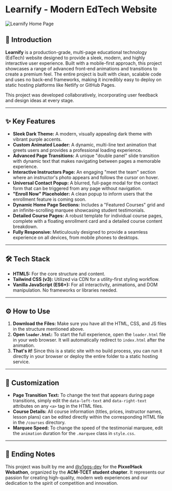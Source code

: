 # Learnify - Modern EdTech Website

![Learnify Home Page](https://us-east-1.tixte.net/uploads/v1ggs.needs.rest/homepage.png)

## 🚀 Introduction

**Learnify** is a production-grade, multi-page educational technology (EdTech) website designed to provide a sleek, modern, and highly interactive user experience. Built with a mobile-first approach, this project showcases a range of advanced front-end animations and transitions to create a premium feel. The entire project is built with clean, scalable code and uses no back-end frameworks, making it incredibly easy to deploy on static hosting platforms like Netlify or GitHub Pages.

This project was developed collaboratively, incorporating user feedback and design ideas at every stage.

---

## ✨ Key Features

- **Sleek Dark Theme:** A modern, visually appealing dark theme with vibrant purple accents.
- **Custom Animated Loader:** A dynamic, multi-line text animation that greets users and provides a professional loading experience.
- **Advanced Page Transitions:** A unique "double panel" slide transition with dynamic text that makes navigating between pages a memorable experience.
- **Interactive Instructors Page:** An engaging "meet the team" section where an instructor's photo appears and follows the cursor on hover.
- **Universal Contact Popup:** A blurred, full-page modal for the contact form that can be triggered from any page without navigation.
- **"Enroll Now" Placeholder:** A clean popup to inform users that the enrollment feature is coming soon.
- **Dynamic Home Page Sections:** Includes a "Featured Courses" grid and an infinite-scrolling marquee showcasing student testimonials.
- **Detailed Course Pages:** A robust template for individual course pages, complete with a floating enrollment card and a detailed course content breakdown.
- **Fully Responsive:** Meticulously designed to provide a seamless experience on all devices, from mobile phones to desktops.

---

## 🛠️ Tech Stack

- **HTML5:** For the core structure and content.
- **Tailwind CSS (v3):** Utilized via CDN for a utility-first styling workflow.
- **Vanilla JavaScript (ES6+):** For all interactivity, animations, and DOM manipulation. No frameworks or libraries needed.

---

## ⚙️ How to Use

1.  **Download the Files:** Make sure you have all the HTML, CSS, and JS files in the structure mentioned above.
2.  **Open `loader.html`:** To start the full experience, open the `loader.html` file in your web browser. It will automatically redirect to `index.html` after the animation.
3.  **That's it!** Since this is a static site with no build process, you can run it directly in your browser or deploy the entire folder to a static hosting service.

---

## 🎨 Customization

- **Page Transition Text:** To change the text that appears during page transitions, simply edit the `data-left-text` and `data-right-text` attributes on any `<a>` tag in the HTML files.
- **Course Details:** All course information (titles, prices, instructor names, lesson plans) can be edited directly within the corresponding HTML file in the `/courses` directory.
- **Marquee Speed:** To change the speed of the testimonial marquee, edit the `animation` duration for the `.marquee` class in `style.css`.

---

## 🙏 Ending Notes
This project was built by me and [@v1ggs-dev](https://github.com/v1ggs-dev/) for the **PixxelHack Webathon**, organized by the **ACM-TCET student chapter**. It represents our passion for creating high-quality, modern web experiences and our dedication to the spirit of competition and innovation. 

